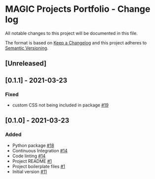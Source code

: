 # MAGIC Projects Portfolio - Change log

All notable changes to this project will be documented in this file.

The format is based on [Keep a Changelog](http://keepachangelog.com/en/1.0.0/)
and this project adheres to [Semantic Versioning](http://semver.org/spec/v2.0.0.html).

## [Unreleased]

## [0.1.1] - 2021-03-23

### Fixed

* custom CSS not being included in package 
  [#19](https://gitlab.data.bas.ac.uk/MAGIC/magic-projects-portfolio/-/issues/19)

## [0.1.0] - 2021-03-23

### Added

* Python package 
  [#18](https://gitlab.data.bas.ac.uk/MAGIC/magic-projects-portfolio/-/issues/18)
* Continuous Integration 
  [#14](https://gitlab.data.bas.ac.uk/MAGIC/magic-projects-portfolio/-/issues/14)
* Code linting 
  [#14](https://gitlab.data.bas.ac.uk/MAGIC/magic-projects-portfolio/-/issues/14)
* Project README 
  [#1](https://gitlab.data.bas.ac.uk/MAGIC/magic-projects-portfolio/-/issues/1)
* Project boilerplate files 
  [#1](https://gitlab.data.bas.ac.uk/MAGIC/magic-projects-portfolio/-/issues/1)
* Initial version 
  [#11](https://gitlab.data.bas.ac.uk/MAGIC/magic-projects-portfolio/-/issues/11)
